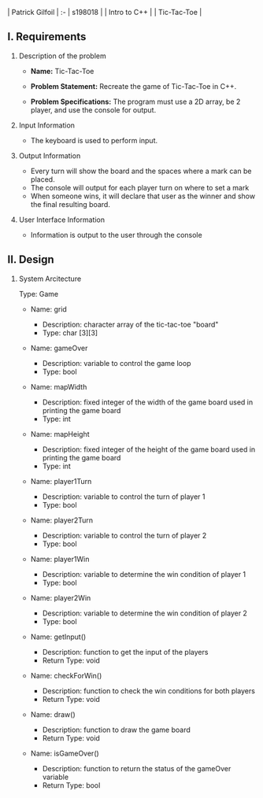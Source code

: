 | Patrick Gilfoil |
:-
| s198018 |
| Intro to C++ |
| Tic-Tac-Toe |

## I. Requirements

1. Description of the problem

    - **Name:** Tic-Tac-Toe

    - **Problem Statement:** Recreate the game of Tic-Tac-Toe in C++.

    - **Problem Specifications:** The program must use a 2D array, be 2 player, and use the console for output.

2. Input Information

    - The keyboard is used to perform input.

3. Output Information

    - Every turn will show the board and the spaces where a mark can be placed.
    - The console will output for each player turn on where to set a mark
    - When someone wins, it will declare that user as the winner and show the final resulting board.

4. User Interface Information

    - Information is output to the user through the console

## II. Design

1. System Arcitecture

    Type: Game

    - Name: grid
        - Description: character array of the tic-tac-toe "board"
        - Type: char [3][3]

    - Name: gameOver
        - Description: variable to control the game loop
        - Type: bool

    - Name: mapWidth
        - Description: fixed integer of the width of the game board used in printing the game board
        - Type: int

    - Name: mapHeight
        - Description: fixed integer of the height of the game board used in printing the game board
        - Type: int

    - Name: player1Turn
        - Description: variable to control the turn of player 1
        - Type: bool

    - Name: player2Turn
        - Description: variable to control the turn of player 2
        - Type: bool

    - Name: player1Win
        - Description: variable to determine the win condition of player 1
        - Type: bool

    - Name: player2Win
        - Description: variable to determine the win condition of player 2
        - Type: bool

    - Name: getInput()
        - Description: function to get the input of the players
        - Return Type: void

    - Name: checkForWin()
        - Description: function to check the win conditions for both players
        - Return Type: void

    - Name: draw()
        - Description: function to draw the game board
        - Return Type: void

    - Name: isGameOver()
        - Description: function to return the status of the gameOver variable
        - Return Type: bool